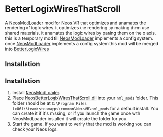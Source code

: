 # BetterLogixWiresThatScroll

A [NeosModLoader](https://github.com/zkxs/NeosModLoader) mod for [Neos VR](https://neos.com/) that optimizes and anamates the rendering of logix wires. it optimizes the rendering by making them use shared materials. it anamates the logix wires by paning them on the x axis. this is a temporary mod till [NeosModLoader](https://github.com/zkxs/NeosModLoader) implements a config system. once [NeosModLoader](https://github.com/zkxs/NeosModLoader) implements a config system this mod will be merged into [BetterLogixWires](https://github.com/eia485/NeosBetterLogixWires/)

## Installation
## Installation
1. Install [NeosModLoader](https://github.com/zkxs/NeosModLoader).
1. Place [NeosBetterLogixWiresThatScroll.dll](https://github.com/eia485/NeosBetterLogixWiresThatScroll/releases/latest/download/BetterLogixWiresThatScroll.dll) into your `nml_mods` folder. This folder should be at `C:\Program Files (x86)\Steam\steamapps\common\NeosVR\nml_mods` for a default install. You can create it if it's missing, or if you launch the game once with NeosModLoader installed it will create the folder for you.
1. Start the game. If you want to verify that the mod is working you can check your Neos logs.
